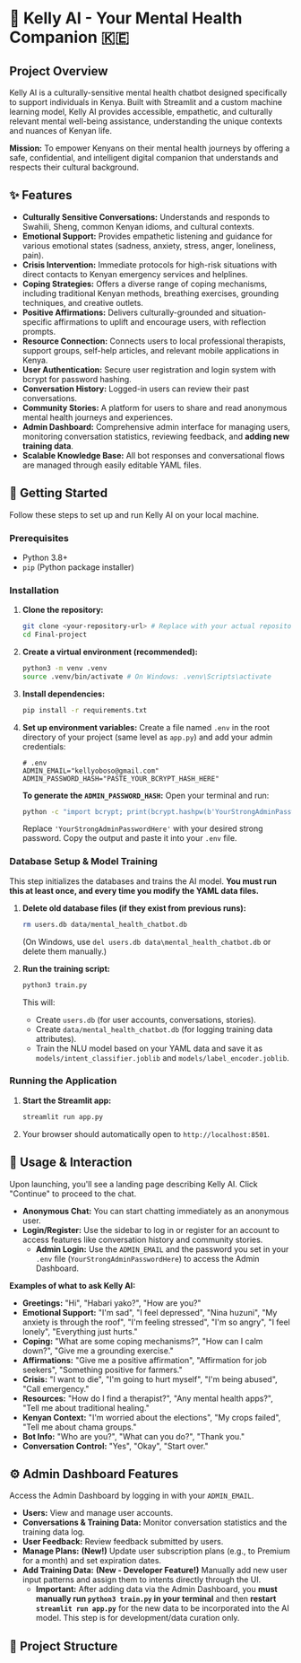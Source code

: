 # 💬 Kelly AI - Your Mental Health Companion 🇰🇪

## Project Overview

Kelly AI is a culturally-sensitive mental health chatbot designed specifically to support individuals in Kenya. Built with Streamlit and a custom machine learning model, Kelly AI provides accessible, empathetic, and culturally relevant mental well-being assistance, understanding the unique contexts and nuances of Kenyan life.

**Mission:** To empower Kenyans on their mental health journeys by offering a safe, confidential, and intelligent digital companion that understands and respects their cultural background.

## ✨ Features

* **Culturally Sensitive Conversations:** Understands and responds to Swahili, Sheng, common Kenyan idioms, and cultural contexts.
* **Emotional Support:** Provides empathetic listening and guidance for various emotional states (sadness, anxiety, stress, anger, loneliness, pain).
* **Crisis Intervention:** Immediate protocols for high-risk situations with direct contacts to Kenyan emergency services and helplines.
* **Coping Strategies:** Offers a diverse range of coping mechanisms, including traditional Kenyan methods, breathing exercises, grounding techniques, and creative outlets.
* **Positive Affirmations:** Delivers culturally-grounded and situation-specific affirmations to uplift and encourage users, with reflection prompts.
* **Resource Connection:** Connects users to local professional therapists, support groups, self-help articles, and relevant mobile applications in Kenya.
* **User Authentication:** Secure user registration and login system with bcrypt for password hashing.
* **Conversation History:** Logged-in users can review their past conversations.
* **Community Stories:** A platform for users to share and read anonymous mental health journeys and experiences.
* **Admin Dashboard:** Comprehensive admin interface for managing users, monitoring conversation statistics, reviewing feedback, and **adding new training data**.
* **Scalable Knowledge Base:** All bot responses and conversational flows are managed through easily editable YAML files.

## 🚀 Getting Started

Follow these steps to set up and run Kelly AI on your local machine.

### Prerequisites

* Python 3.8+
* `pip` (Python package installer)

### Installation

1.  **Clone the repository:**
    ```bash
    git clone <your-repository-url> # Replace with your actual repository URL
    cd Final-project
    ```

2.  **Create a virtual environment (recommended):**
    ```bash
    python3 -m venv .venv
    source .venv/bin/activate # On Windows: .venv\Scripts\activate
    ```

3.  **Install dependencies:**
    ```bash
    pip install -r requirements.txt
    ```

4.  **Set up environment variables:**
    Create a file named `.env` in the root directory of your project (same level as `app.py`) and add your admin credentials:
    ```
    # .env
    ADMIN_EMAIL="kellyoboso@gmail.com"
    ADMIN_PASSWORD_HASH="PASTE_YOUR_BCRYPT_HASH_HERE"
    ```
    **To generate the `ADMIN_PASSWORD_HASH`:**
    Open your terminal and run:
    ```bash
    python -c "import bcrypt; print(bcrypt.hashpw(b'YourStrongAdminPasswordHere', bcrypt.gensalt()).decode())"
    ```
    Replace `'YourStrongAdminPasswordHere'` with your desired strong password. Copy the output and paste it into your `.env` file.

### Database Setup & Model Training

This step initializes the databases and trains the AI model. **You must run this at least once, and every time you modify the YAML data files.**

1.  **Delete old database files (if they exist from previous runs):**
    ```bash
    rm users.db data/mental_health_chatbot.db
    ```
    (On Windows, use `del users.db data\mental_health_chatbot.db` or delete them manually.)

2.  **Run the training script:**
    ```bash
    python3 train.py
    ```
    This will:
    * Create `users.db` (for user accounts, conversations, stories).
    * Create `data/mental_health_chatbot.db` (for logging training data attributes).
    * Train the NLU model based on your YAML data and save it as `models/intent_classifier.joblib` and `models/label_encoder.joblib`.

### Running the Application

1.  **Start the Streamlit app:**
    ```bash
    streamlit run app.py
    ```
2.  Your browser should automatically open to `http://localhost:8501`.

## 🤝 Usage & Interaction

Upon launching, you'll see a landing page describing Kelly AI. Click "Continue" to proceed to the chat.

* **Anonymous Chat:** You can start chatting immediately as an anonymous user.
* **Login/Register:** Use the sidebar to log in or register for an account to access features like conversation history and community stories.
    * **Admin Login:** Use the `ADMIN_EMAIL` and the password you set in your `.env` file (`YourStrongAdminPasswordHere`) to access the Admin Dashboard.

**Examples of what to ask Kelly AI:**

* **Greetings:** "Hi", "Habari yako?", "How are you?"
* **Emotional Support:** "I'm sad", "I feel depressed", "Nina huzuni", "My anxiety is through the roof", "I'm feeling stressed", "I'm so angry", "I feel lonely", "Everything just hurts."
* **Coping:** "What are some coping mechanisms?", "How can I calm down?", "Give me a grounding exercise."
* **Affirmations:** "Give me a positive affirmation", "Affirmation for job seekers", "Something positive for farmers."
* **Crisis:** "I want to die", "I'm going to hurt myself", "I'm being abused", "Call emergency."
* **Resources:** "How do I find a therapist?", "Any mental health apps?", "Tell me about traditional healing."
* **Kenyan Context:** "I'm worried about the elections", "My crops failed", "Tell me about chama groups."
* **Bot Info:** "Who are you?", "What can you do?", "Thank you."
* **Conversation Control:** "Yes", "Okay", "Start over."

## ⚙️ Admin Dashboard Features

Access the Admin Dashboard by logging in with your `ADMIN_EMAIL`.

* **Users:** View and manage user accounts.
* **Conversations & Training Data:** Monitor conversation statistics and the training data log.
* **User Feedback:** Review feedback submitted by users.
* **Manage Plans:** **(New!)** Update user subscription plans (e.g., to Premium for a month) and set expiration dates.
* **Add Training Data:** **(New - Developer Feature!)** Manually add new user input patterns and assign them to intents directly through the UI.
    * **Important:** After adding data via the Admin Dashboard, you **must manually run `python3 train.py` in your terminal** and then **restart `streamlit run app.py`** for the new data to be incorporated into the AI model. This step is for development/data curation only.

## 📁 Project Structure
